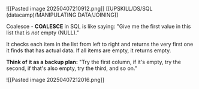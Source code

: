 ![[Pasted image 20250407210912.png]]
[[UPSKILL/DS/SQL (datacamp)/MANIPULATING DATA/JOINING]]

Coalesce - **COALESCE** in SQL is like saying: "Give me the first value in this list that is _not_ empty (NULL)."

It checks each item in the list from left to right and returns the very first one it finds that has actual data. If all items are empty, it returns empty.

**Think of it as a backup plan:** "Try the first column, if it's empty, try the second, if that's also empty, try the third, and so on."

![[Pasted image 20250407212016.png]]
